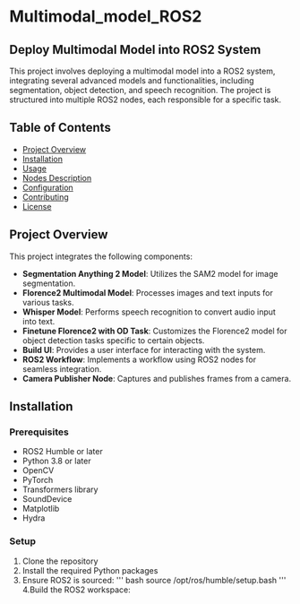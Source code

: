 # Multimodal_model_ROS2

## Deploy Multimodal Model into ROS2 System

This project involves deploying a multimodal model into a ROS2 system, integrating several advanced models and functionalities, including segmentation, object detection, and speech recognition. The project is structured into multiple ROS2 nodes, each responsible for a specific task.

## Table of Contents

- [Project Overview](#project-overview)
- [Installation](#installation)
- [Usage](#usage)
- [Nodes Description](#nodes-description)
- [Configuration](#configuration)
- [Contributing](#contributing)
- [License](#license)

## Project Overview

This project integrates the following components:

- **Segmentation Anything 2 Model**: Utilizes the SAM2 model for image segmentation.
- **Florence2 Multimodal Model**: Processes images and text inputs for various tasks.
- **Whisper Model**: Performs speech recognition to convert audio input into text.
- **Finetune Florence2 with OD Task**: Customizes the Florence2 model for object detection tasks specific to certain objects.
- **Build UI**: Provides a user interface for interacting with the system.
- **ROS2 Workflow**: Implements a workflow using ROS2 nodes for seamless integration.
- **Camera Publisher Node**: Captures and publishes frames from a camera.

## Installation

### Prerequisites

- ROS2 Humble or later
- Python 3.8 or later
- OpenCV
- PyTorch
- Transformers library
- SoundDevice
- Matplotlib
- Hydra

### Setup

1. Clone the repository
2. Install the required Python packages
3. Ensure ROS2 is sourced:
'''
bash
source /opt/ros/humble/setup.bash
'''
4.Build the ROS2 workspace:
